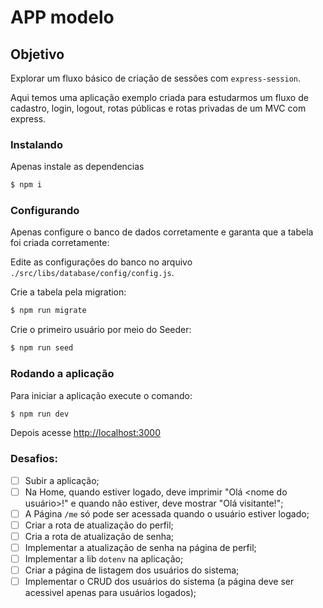 APP modelo
===

## Objetivo

Explorar um fluxo básico de criação de sessões com `express-session`.

Aqui temos uma aplicação exemplo criada para estudarmos um fluxo de cadastro, login, logout, rotas públicas e rotas privadas de um MVC com express.

### Instalando

Apenas instale as dependencias
```sh
$ npm i
```

### Configurando

Apenas configure o banco de dados corretamente e garanta que a tabela foi criada corretamente:

Edite as configurações do banco no arquivo `./src/libs/database/config/config.js`.


Crie a tabela pela migration:
```sh
$ npm run migrate
```

Crie o primeiro usuário por meio do Seeder:
```sh
$ npm run seed
```

### Rodando a aplicação

Para iniciar a aplicação execute o comando:
```sh
$ npm run dev
```

Depois acesse [http://localhost:3000](http://localhost:3000)


### Desafios:

- [ ] Subir a aplicação;
- [ ] Na Home, quando estiver logado, deve imprimir "Olá <nome do usuário>!" e quando não estiver, deve mostrar "Olá visitante!";
- [ ] A Página `/me` só pode ser acessada quando o usuário estiver logado;
- [ ] Criar a rota de atualização do perfil;
- [ ] Cria a rota de atualização de senha;
- [ ] Implementar a atualização de senha na página de perfil;
- [ ] Implementar a lib `dotenv` na aplicação;
- [ ] Criar a página de listagem dos usuários do sistema;
- [ ] Implementar o CRUD dos usuários do sistema (a página deve ser acessivel apenas para usuários logados);